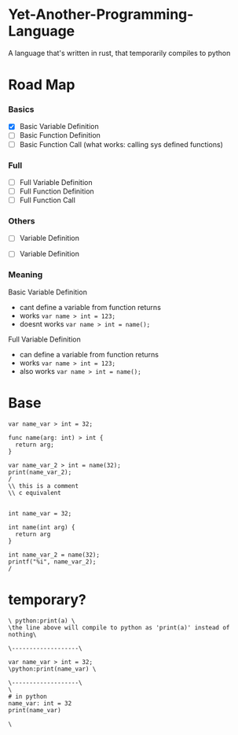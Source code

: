 # Yet-Another-Programming-Language
A language that's written in rust, that temporarily compiles to python

# Road Map
### Basics
- [x] Basic Variable Definition
- [ ] Basic Function Definition
- [ ] Basic Function Call (what works: calling sys defined functions)

### Full
- [ ] Full Variable Definition
- [ ] Full Function Definition
- [ ] Full Function Call

### Others
- [ ] Variable Definition
- [ ] Variable Definition 


### Meaning
Basic Variable Definition
- cant define a variable from function returns
- works `var name > int = 123;`
- doesnt works `var name > int = name();`

Full Variable Definition
- can define a variable from function returns
- works `var name > int = 123;`
- also works `var name > int = name();`

# Base
```
var name_var > int = 32;

func name(arg: int) > int {
  return arg;
}

var name_var_2 > int = name(32);
print(name_var_2);
/
\\ this is a comment
\\ c equivalent


int name_var = 32;

int name(int arg) {
  return arg
}

int name_var_2 = name(32);
printf("%i", name_var_2);
/
```
# temporary?
```
\ python:print(a) \ 
\the line above will compile to python as 'print(a)' instead of nothing\

\-------------------\

var name_var > int = 32;
\python:print(name_var) \

\-------------------\
\
# in python
name_var: int = 32
print(name_var)

\

```
